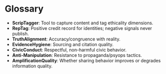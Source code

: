 # Glossary
- **ScripTagger**: Tool to capture content and tag ethicality dimensions.
- **RepTag**: Positive credit record for identities; negative signals never publish.
- **TruthAlignment**: Accuracy/congruence with reality.
- **EvidenceHygiene**: Sourcing and citation quality.
- **CivicConduct**: Respectful, non-harmful civic behavior.
- **Anti-Manipulation**: Resistance to propaganda/psyops tactics.
- **AmplificationQuality**: Whether sharing behavior improves or degrades information quality.
